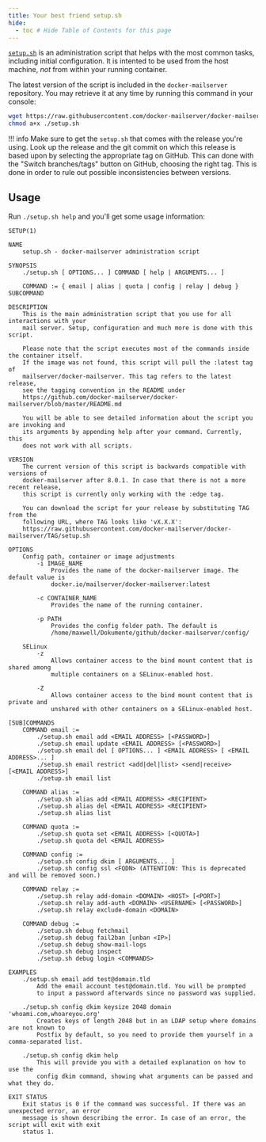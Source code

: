 ```yaml
---
title: Your best friend setup.sh
hide:
  - toc # Hide Table of Contents for this page
---
```


[`setup.sh`][github-file-setupsh] is an administration script that helps with the most common tasks, including initial configuration. It is intented to be used from the host machine, _not_ from within your running container.

The latest version of the script is included in the `docker-mailserver` repository. You may retrieve it at any time by running this command in your console:

```sh
wget https://raw.githubusercontent.com/docker-mailserver/docker-mailserver/master/setup.sh
chmod a+x ./setup.sh
```

!!! info
    Make sure to get the `setup.sh` that comes with the release you're using. Look up the release and the git commit on which this release is based upon by selecting the appropriate tag on GitHub. This can done with the "Switch branches/tags" button on GitHub, choosing the right tag. This is done in order to rule out possible inconsistencies between versions.

## Usage

Run `./setup.sh help` and you'll get some usage information:

``` TXT
SETUP(1)

NAME
    setup.sh - docker-mailserver administration script

SYNOPSIS
    ./setup.sh [ OPTIONS... ] COMMAND [ help | ARGUMENTS... ]

    COMMAND := { email | alias | quota | config | relay | debug } SUBCOMMAND

DESCRIPTION
    This is the main administration script that you use for all interactions with your
    mail server. Setup, configuration and much more is done with this script.

    Please note that the script executes most of the commands inside the container itself.
    If the image was not found, this script will pull the :latest tag of
    mailserver/docker-mailserver. This tag refers to the latest release,
    see the tagging convention in the README under
    https://github.com/docker-mailserver/docker-mailserver/blob/master/README.md

    You will be able to see detailed information about the script you are invoking and
    its arguments by appending help after your command. Currently, this
    does not work with all scripts.

VERSION
    The current version of this script is backwards compatible with versions of
    docker-mailserver after 8.0.1. In case that there is not a more recent release,
    this script is currently only working with the :edge tag.

    You can download the script for your release by substituting TAG from the
    following URL, where TAG looks like 'vX.X.X':
    https://raw.githubusercontent.com/docker-mailserver/docker-mailserver/TAG/setup.sh

OPTIONS
    Config path, container or image adjustments
        -i IMAGE_NAME
            Provides the name of the docker-mailserver image. The default value is
            docker.io/mailserver/docker-mailserver:latest

        -c CONTAINER_NAME
            Provides the name of the running container.

        -p PATH
            Provides the config folder path. The default is
            /home/maxwell/Dokumente/github/docker-mailserver/config/

    SELinux
        -z
            Allows container access to the bind mount content that is shared among
            multiple containers on a SELinux-enabled host.

        -Z
            Allows container access to the bind mount content that is private and
            unshared with other containers on a SELinux-enabled host.

[SUB]COMMANDS
    COMMAND email :=
        ./setup.sh email add <EMAIL ADDRESS> [<PASSWORD>]
        ./setup.sh email update <EMAIL ADDRESS> [<PASSWORD>]
        ./setup.sh email del [ OPTIONS... ] <EMAIL ADDRESS> [ <EMAIL ADDRESS>... ]
        ./setup.sh email restrict <add|del|list> <send|receive> [<EMAIL ADDRESS>]
        ./setup.sh email list

    COMMAND alias :=
        ./setup.sh alias add <EMAIL ADDRESS> <RECIPIENT>
        ./setup.sh alias del <EMAIL ADDRESS> <RECIPIENT>
        ./setup.sh alias list

    COMMAND quota :=
        ./setup.sh quota set <EMAIL ADDRESS> [<QUOTA>]
        ./setup.sh quota del <EMAIL ADDRESS>

    COMMAND config :=
        ./setup.sh config dkim [ ARGUMENTS... ]
        ./setup.sh config ssl <FQDN> (ATTENTION: This is deprecated and will be removed soon.)

    COMMAND relay :=
        ./setup.sh relay add-domain <DOMAIN> <HOST> [<PORT>]
        ./setup.sh relay add-auth <DOMAIN> <USERNAME> [<PASSWORD>]
        ./setup.sh relay exclude-domain <DOMAIN>

    COMMAND debug :=
        ./setup.sh debug fetchmail
        ./setup.sh debug fail2ban [unban <IP>]
        ./setup.sh debug show-mail-logs
        ./setup.sh debug inspect
        ./setup.sh debug login <COMMANDS>

EXAMPLES
    ./setup.sh email add test@domain.tld
        Add the email account test@domain.tld. You will be prompted
        to input a password afterwards since no password was supplied.

    ./setup.sh config dkim keysize 2048 domain 'whoami.com,whoareyou.org'
        Creates keys of length 2048 but in an LDAP setup where domains are not known to
        Postfix by default, so you need to provide them yourself in a comma-separated list.

    ./setup.sh config dkim help
        This will provide you with a detailed explanation on how to use the 
        config dkim command, showing what arguments can be passed and what they do.

EXIT STATUS
    Exit status is 0 if the command was successful. If there was an unexpected error, an error
    message is shown describing the error. In case of an error, the script will exit with exit
    status 1.

```

[github-file-setupsh]: https://github.com/docker-mailserver/docker-mailserver/blob/master/setup.sh
